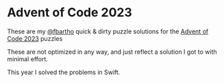 # Advent of Code 2023

These are my [@fbartho](https://github.com/fbartho) quick & dirty puzzle solutions for the [Advent of Code 2023](https://adventofcode.com/2023) puzzles

These are not optimized in any way, and just reflect a solution I got to with minimal effort.

This year I solved the problems in Swift.
